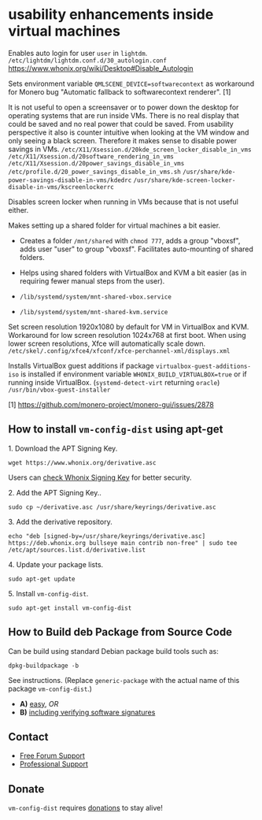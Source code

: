 # usability enhancements inside virtual machines #

Enables auto login for user `user` in `lightdm`.
`/etc/lightdm/lightdm.conf.d/30_autologin.conf`
https://www.whonix.org/wiki/Desktop#Disable_Autologin

Sets environment variable `QMLSCENE_DEVICE=softwarecontext` as workaround for
Monero bug "Automatic fallback to softwarecontext renderer". [1]

It is not useful to open a screensaver or to power down the desktop for
operating systems that are run inside VMs. There is no real display that could
be saved and no real power that could be saved. From usability perspective it
also is counter intuitive when looking at the VM window and only seeing a
black screen. Therefore it makes sense to disable power savings in VMs.
`/etc/X11/Xsession.d/20kde_screen_locker_disable_in_vms`
`/etc/X11/Xsession.d/20software_rendering_in_vms`
`/etc/X11/Xsession.d/20power_savings_disable_in_vms`
`/etc/profile.d/20_power_savings_disable_in_vms.sh`
`/usr/share/kde-power-savings-disable-in-vms/kdedrc`
`/usr/share/kde-screen-locker-disable-in-vms/kscreenlockerrc`

Disables screen locker when running in VMs because that is not useful either.

Makes setting up a shared folder for virtual machines a bit easier.

* Creates a folder `/mnt/shared` with `chmod 777`, adds a group
"vboxsf", adds user "user" to group "vboxsf". Facilitates auto-mounting of
shared folders.

* Helps using shared folders with VirtualBox and KVM a bit
easier (as in requiring fewer manual steps from the user).

* `/lib/systemd/system/mnt-shared-vbox.service`
* `/lib/systemd/system/mnt-shared-kvm.service`

Set screen resolution 1920x1080 by default for VM in VirtualBox and KVM.
Workaround for low screen resolution 1024x768 at first boot. When using lower
screen resolutions, Xfce will automatically scale down.
`/etc/skel/.config/xfce4/xfconf/xfce-perchannel-xml/displays.xml`

Installs VirtualBox guest additions if package
`virtualbox-guest-additions-iso` is installed if environment variable
`WHONIX_BUILD_VIRTUALBOX=true` or if running inside VirtualBox.
(`systemd-detect-virt` returning `oracle`)
`/usr/bin/vbox-guest-installer`

[1] https://github.com/monero-project/monero-gui/issues/2878
## How to install `vm-config-dist` using apt-get ##

1\. Download the APT Signing Key.

```
wget https://www.whonix.org/derivative.asc
```

Users can [check Whonix Signing Key](https://www.whonix.org/wiki/Whonix_Signing_Key) for better security.

2\. Add the APT Signing Key..

```
sudo cp ~/derivative.asc /usr/share/keyrings/derivative.asc
```

3\. Add the derivative repository.

```
echo "deb [signed-by=/usr/share/keyrings/derivative.asc] https://deb.whonix.org bullseye main contrib non-free" | sudo tee /etc/apt/sources.list.d/derivative.list
```

4\. Update your package lists.

```
sudo apt-get update
```

5\. Install `vm-config-dist`.

```
sudo apt-get install vm-config-dist
```

## How to Build deb Package from Source Code ##

Can be build using standard Debian package build tools such as:

```
dpkg-buildpackage -b
```

See instructions. (Replace `generic-package` with the actual name of this package `vm-config-dist`.)

* **A)** [easy](https://www.whonix.org/wiki/Dev/Build_Documentation/generic-package/easy), _OR_
* **B)** [including verifying software signatures](https://www.whonix.org/wiki/Dev/Build_Documentation/generic-package)

## Contact ##

* [Free Forum Support](https://forums.whonix.org)
* [Professional Support](https://www.whonix.org/wiki/Professional_Support)

## Donate ##

`vm-config-dist` requires [donations](https://www.whonix.org/wiki/Donate) to stay alive!
